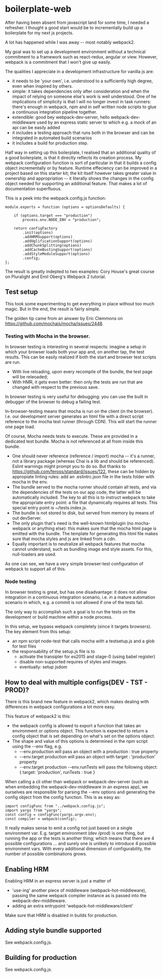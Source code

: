 # boilerplate-web

After having been absent from javascript land for some time, I needed a refresher. I thought a good
start would be to incrementally build up a boilerplate for my next js projects.

A lot has happened while I was away -- most notably webpack2.

My goal was to set up a development environment without a technical commitment to a framework such as react-redux, angular or view. However, webpack is a commitment that
I won't give up easily. 

The qualities I appreciate in a development infrastructure for vanilla js are:
- it needs to be 'your own', i.e. understood to a sufficiently high degree, even when inspired by others. 
- simple: it takes dependencies only after consideration and when the impact of relying on someone else's work is well understood. One of he implications of simplicity is that I will no longer invest
    in task runners: there's enough in webpack, npm and in self written node scripts to glue a continuous integration pipeline together.
- extendible: good bey webpack-dev-server, hello webpack-dev-middleware used by an express static server to which e.g. a mock of an api can be easily added
- it includes a testing approach that runs both in the browser and can be integrated in automated build scenarios
- it includes a build for production step.

Half way in setting up this boilerplate, I realised that an additional quality of a good boilerplate, is that it directly reflects its creation process. My webpack
configuration function is sort of particular in that it builds a config object incrementally or by feature. Runtime effeciency can be improved in a project based on this
starter kit; the kit itself however takes greater value in ownership and appropriation -- it literally shows the changes in the config object needed for supporting an
additional feature. That makes a lot of documentation superfluous.

This is a peek into the webpack.config.js function:
```
module.exports = function (options = optionsDefaults) {

    if (options.target === "production")
        process.env.NODE_ENV = "production";

    return configFactory
        .init(options)
        .addHRMSupport(options)
        .addUglificationSupport(options)
        .addChunkSplitting(options)
        .addCacheBustingSupport(options)
        .addStyleModuleSupport(options)
        .config;
};
```
The result is greatly indepted to two examples: Cory House's great course on Pluralight and Emil Oberg's Webpack 2 tutorial.

## Test setup

This took some experimenting to get everything in place without too much magic. But in the end, the result is fairly simple.

The golden tip came from an answer by Eric Clemmons on https://github.com/mochajs/mocha/issues/2448.

### Testing with Mocha in the browser.

In browser testing is interesting in several respects: imagine a setup in which your browser loads both your app and, on another tap, the test results. This can be
easily realized if both the start and browser test scripts are run.

- With live reloading, upon every recompile of the bundle, the test page will be releoaded;
- With HMR, it gets even better: then only the tests are run that are changed with respect to the previous save.

In browser testing is very useful for debugging: you can use the built in debugger of the browser to debug a failing test.

In-browser-testing means that mocha is run on the client (in the browser). I.e. our development server generates an html file with a direct script reference to the
mocha test runner (through CDN). This will start the runner one page load.

Of course, Mocha needs tests to execute. These are provided in a dedicated test bundle. Mocha is not referenced at all from inside this bundle.

- One should never reference (reference / import) mocha -- it's a runner, not a library package (whereas Chai is a lib and should be referenced). Eslint warnings might prompt you to do so. 
But thanks to https://github.com/feross/standard/issues/122, these can be hidden by appropiate linting rules: add an .eslintrc.json file in the tests folder with mocha 
in the env.
- The bundle served to the mocha runner should contain all tests, and via the dependencies of the tests on our app code, the latter will be automatically included. The key
to all this is to instruct webpack to take the appropriate entry point: a file that dynamically requires all tests. This special entry point is ~/tests.index.js.
- The bundle is not stored to disk, but served from memory by means of out devServer.
- The only plugin that's need is the well-known htmlplugin (no mocha-webpack or anything else): this makes sure that the mocha html page is emitted with the bundle. The
template for generating this html file makes sure that mocha styles and js are linked from a cdn.
- Equally important is to neutralize all webpack features that mocha cannot understand, such as bundling image and style assets. For this, null-loaders are used.

As one can see, we have a very simple browser-test configuration of webpack to support all of this.

### Node testing

In browser testing is great, but has one disadvantage: it does not allow integration in a continuous integration scenario, i.e. in a mature automation scenario in which, e.g.
a commit is not allowed if one of the tests fail.

The only way to accomplish such a goal is to run the tests on the development or build machine within a node process.

In this setup, we bypass webpack completely (since it targets browsers). The key element from this setup:
- an npm script node-test that calls mocha with a testsetup.js and a glob for test files
- the responsability of the setup.js file is to
    - activate the transipler for es2015 and stage-0 (using babel register)
    - disable non-supported requires of styles and images.
    - eventually: setup jsdom


## How to deal with multiple configs(DEV - TST - PROD)?

There is this brand new feature in webpack2, which makes dealing with differences in webpack configurations a lot more easy. 

This feature of webpack2 is this:
- the webpack config is allowed to export a function that takes an environment or options object. This function is expected to return a config object 
that is set depending on what's set on the options object.
- The shape and value of this options is determined in the npm script using the --env flag, e.g.
    * --env.production will pass an object with a production : true property
    * --env.target production will pass an object with target : 'production' property
    * --env.target production --env.runTests will pass the following object: 
        {
            target: 'production',
            runTests : true
        }

When calling a cli other than webpack or webpack-dev-server (such as when embedding the webpack-dev-middleware in an express app), we ourselves are responsible for parsing the --env options
and generating the config object from the config function. This is as easy as:

    import configFunc from "../webpack.config.js";
    import yargs from "yargs";
    const config = configFunc(yargs.argv.env);
    const compiler = webpack(config);

It really makes sense to emit a config not just based on a single environment var. E.g. target environment (dev /prod) is one thing, but running the app or the tests is
another thing; which means that there are 4 possible configurations ... and surely one is unlikely to introduce 4 possible environment vars. With every additional dimension
of configurability, the number of possible combinations grows.

## Enabling HRM

Enabling HRM in an express server is just a matter of 
- 'use-ing' another piece of middleware (webpack-hot-middleware), passing the same webpack compiler instance as is passed into the webpack-dev-middleware.
- adding an extra entrypoint 'webpack-hot-middleware/client'

Make sure that HRM is disabled in builds for production.

## Adding style bundle supported

See webpack.config.js.


## Building for production


See webpack.config.js.

